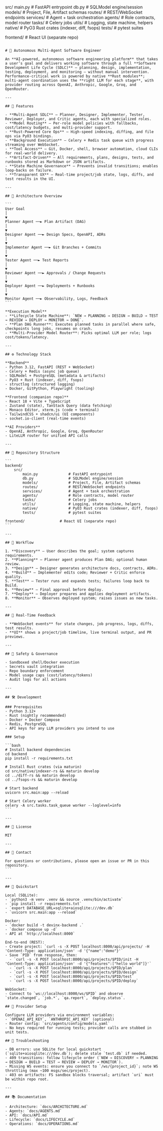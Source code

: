 src/
main.py              # FastAPI entrypoint
db.py                # SQLModel engine/session
models/              # Project, File, Artifact schemas
routes/              # REST/WebSocket endpoints
services/            # Agent + task orchestration
agents/              # Role contracts, model router
tasks/               # Celery jobs
utils/               # Logging, state machine, helpers
native/              # PyO3 Rust crates (indexer, diff, fsops)
tests/                 # pytest suites

frontend/                # React UI (separate repo)

````

# 🤖 Autonomous Multi-Agent Software Engineer

An **AI-powered, autonomous software engineering platform** that takes a user’s goal and delivers working software through a full **Software Development Life Cycle (SDLC)** — planning, design, implementation, testing, deployment, and monitoring — without manual intervention.  
Performance-critical work is powered by native **Rust modules**; multi-agent coordination uses the **right LLM for each stage**, with provider routing across OpenAI, Anthropic, Google, Groq, and OpenRouter.

---

## 🚀 Features

- **Multi-Agent SDLC** — Planner, Designer, Implementer, Tester, Reviewer, Deployer, and Critic agents, each with specialized roles.
- **Model Routing** — Per-role model policies with fallbacks, cost/latency budgets, and multi-provider support.
- **Rust-Powered Core Ops** — High-speed indexing, diffing, and file ops via PyO3 bindings.
- **Background Execution** — Celery + Redis task queue with progress streaming over WebSocket.
- **Tool Access** — Git, Docker, shell, browser automation, cloud CLIs for real-world delivery.
- **Artifact-Driven** — All requirements, plans, designs, tests, and runbooks stored as Markdown or JSON artifacts.
- **State Machine Governance** — Prevents invalid transitions; enables loop-backs on failure.
- **Transparent UX** — Real-time project/job state, logs, diffs, and test results in the UI.

---

## 🧩 Architecture Overview

```
User Goal
│
▼
Planner Agent ──► Plan Artifact (DAG)
│
▼
Designer Agent ──► Design Specs, OpenAPI, ADRs
│
▼
Implementer Agent ──► Git Branches + Commits
│
▼
Tester Agent ──► Test Reports
│
▼
Reviewer Agent ──► Approvals / Change Requests
│
▼
Deployer Agent ──► Deployments + Runbooks
│
▼
Monitor Agent ──► Observability, Logs, Feedback
```

**Execution Model**
- **Lifecycle State Machine**: `NEW → PLANNING → DESIGN → BUILD → TEST → REVIEW → DEPLOY → MONITOR → DONE`.
- **Plan DAG Runner**: Executes planned tasks in parallel where safe, checkpoints long jobs, resumes on crash.
- **Multi-Provider Model Router**: Picks optimal LLM per role; logs cost/tokens/latency.

---

## ⚙️ Technology Stack

**Backend**
- Python 3.12, FastAPI (REST + WebSocket)
- Celery + Redis (async job queue)
- SQLModel + PostgreSQL (metadata & artifacts)
- PyO3 + Rust (indexer, diff, fsops)
- structlog (structured logging)
- Docker, GitPython, Playwright (tooling)

**Frontend (companion repo)**
- React 18 + Vite + TypeScript
- Zustand (state), TanStack Query (data fetching)
- Monaco Editor, xterm.js (code + terminal)
- TailwindCSS + shadcn/ui (UI components)
- socket.io-client (real-time events)

**AI Providers**
- OpenAI, Anthropic, Google, Groq, OpenRouter
- LiteLLM router for unified API calls

---

## 📂 Repository Structure

```
backend/
	src/
		main.py              # FastAPI entrypoint
		db.py                # SQLModel engine/session
		models/              # Project, File, Artifact schemas
		routes/              # REST/WebSocket endpoints
		services/            # Agent + task orchestration
		agents/              # Role contracts, model router
		tasks/               # Celery jobs
		utils/               # Logging, state machine, helpers
		native/              # PyO3 Rust crates (indexer, diff, fsops)
		tests/               # pytest suites

frontend/                # React UI (separate repo)
```

---

## 🔄 Workflow

1. **Discovery** — User describes the goal; system captures requirements.
2. **Planning** — Planner agent produces Plan DAG; optional human review.
3. **Design** — Designer generates architecture docs, contracts, ADRs.
4. **Build** — Implementer edits code; Reviewer + Critic enforce quality.
5. **Test** — Tester runs and expands tests; failures loop back to Build.
6. **Review** — Final approval before deploy.
7. **Deploy** — Deployer prepares and applies deployment artifacts.
8. **Monitor** — Observes deployed system; raises issues as new tasks.

---

## 📡 Real-Time Feedback

- **WebSocket events** for state changes, job progress, logs, diffs, test results.
- **UI** shows a project/job timeline, live terminal output, and PR previews.

---

## 🔐 Safety & Governance

- Sandboxed shell/Docker execution
- Secrets vault integration
- Repo boundary enforcement
- Model usage caps (cost/latency/tokens)
- Audit logs for all actions

---

## 🛠 Development

### Prerequisites
- Python 3.12+
- Rust (nightly recommended)
- Docker + Docker Compose
- Redis, PostgreSQL
- API keys for any LLM providers you intend to use

### Setup

```bash
# Install backend dependencies
cd backend
pip install -r requirements.txt

# Install Rust crates (via maturin)
cd src/native/indexer-rs && maturin develop
cd ../diff-rs && maturin develop
cd ../fsops-rs && maturin develop

# Start backend
uvicorn src.main:app --reload

# Start Celery worker
celery -A src.tasks.task_queue worker --loglevel=info
```

---

## 📜 License

MIT

---

## 📧 Contact

For questions or contributions, please open an issue or PR in this repository.
```

---

## 🏁 Quickstart

Local (SQLite):
- `python3 -m venv .venv && source .venv/bin/activate`
- `pip install -r requirements.txt`
- `export DATABASE_URL=sqlite+aiosqlite:///dev.db`
- `uvicorn src.main:app --reload`

Docker:
- `docker build -t devinx-backend .`
- `docker compose up -d`
- API at `http://localhost:8000`

End-to-end (REST):
- Create project: `curl -s -X POST localhost:8000/api/projects/ -H 'Content-Type: application/json' -d '{"name":"demo"}'`
- Save `PID` from response, then:
  - `curl -s -X POST localhost:8000/api/projects/$PID/init -H 'Content-Type: application/json' -d '{"features":["hello world"]}'`
  - `curl -s -X POST localhost:8000/api/projects/$PID/plan`
  - `curl -s -X POST localhost:8000/api/projects/$PID/design`
  - `curl -s -X POST localhost:8000/api/projects/$PID/test`
  - `curl -s -X POST localhost:8000/api/projects/$PID/deploy`

WebSocket:
- Connect to `ws://localhost:8000/ws/$PID` and observe `state.changed`, `job.*`, `qa.report`, `deploy.status`.

## 🔑 Provider Setup

Configure LLM providers via environment variables:
- `OPENAI_API_KEY`, `ANTHROPIC_API_KEY` (optional)
- Router config: `src/agents/config/models.yaml`
- No keys required for running tests; provider calls are stubbed in unit tests.

## 🧯 Troubleshooting

- DB errors: use SQLite for local quickstart (`sqlite+aiosqlite:///dev.db`); delete stale `test.db` if needed.
- 409 transitions: follow lifecycle order (`NEW → DISCOVERY → PLANNING → DESIGN → BUILD → TEST → REVIEW → DEPLOY → MONITOR`).
- Missing WS events: ensure you connect to `/ws/{project_id}`; note WS throttling (max ~100 msgs/sec/project).
- 403 on artifacts: FS sandbox blocks traversal; artifact `uri` must be within repo root.

---

## 📚 Documentation

- Architecture: `docs/ARCHITECTURE.md`
- Agents: `docs/AGENTS.md`
- API: `docs/API.md`
- Lifecycle: `docs/LIFECYCLE.md`
- Operations: `docs/OPERATIONS.md`
